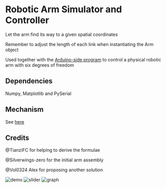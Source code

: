 # Robotic Arm Simulator and Controller

Let the arm find its way to a given spatial coordinates

Remember to adjust the length of each link when instantiating the Arm object

Used together with the [Arduino-side program](https://github.com/hanzhi713/Robotic-Arm-Protocol) to control a physical robotic arm with six degrees of freedom

## Dependencies 

Numpy, Matplotlib and PySerial

## Mechanism

See [here](/Mechanism.md)

## Credits

@TianziFC for helping to derive the formulae

@Silverwings-zero for the initial arm assembly

@Vol0324 Alex for proposing another solution


![demo](demo/Physical.PNG)
![slider](demo/slider.PNG)
![graph](demo/graph.PNG)
